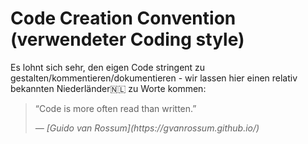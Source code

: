 # Code Creation Convention (verwendeter Coding style)

Es lohnt sich sehr, den eigen Code stringent zu gestalten/kommentieren/dokumentieren - wir lassen hier einen relativ bekannten Niederländer🇳🇱 zu Worte kommen:

<blockquote>
    <p>“Code is more often read than written.”</p>
    <cite>
        — [Guido van Rossum](https://gvanrossum.github.io/)
    </cite>

</blockquote>

